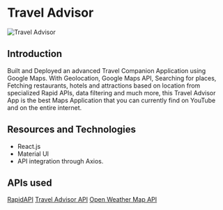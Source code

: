# Travel Advisor

![Travel Advisor](https://i.ibb.co/qph2cZn/image.pngg)

## Introduction
Built and Deployed an advanced Travel Companion Application using Google Maps. With Geolocation, Google Maps API, Searching for places, Fetching restaurants, hotels and attractions based on location from specialized Rapid APIs, data filtering and much more, this Travel Advisor App is the best Maps Application that you can currently find on YouTube and on the entire internet.

## Resources and Technologies
- React.js
- Material UI
- API integration through Axios.

## APIs used

[RapidAPI](https://rapidapi.com/hub?utm_source=youtube.com/JavaScriptMastery&utm_medium=DevRel&utm_campaign=DevRel)
[Travel Advisor API](https://rapidapi.com/apidojo/api/travel-advisor?utm_source=youtube.com/JavaScriptMastery&utm_medium=DevRel&utm_campaign=DevRel)
[Open Weather Map API](https://rapidapi.com/community/api/open-weather-map?utm_source=youtube.com/JavaScriptMastery&utm_medium=DevRel&utm_campaign=DevRel)

